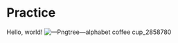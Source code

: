 # Practice
Hello, world!
![—Pngtree—alphabet   coffee cup_2858780](https://user-images.githubusercontent.com/49373850/114300203-246e1000-9ad0-11eb-8ea5-88e4d48222b6.png)

